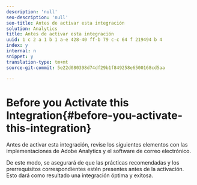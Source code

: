 ```yaml
---
description: 'null'
seo-description: 'null'
seo-title: Antes de activar esta integración
solution: Analytics
title: Antes de activar esta integración
uuid: 1 c 2 a 1 b 1 a-e 428-40 ff-b 79 c-c 64 f 219494 b 4
index: y
internal: n
snippet: y
translation-type: tm+mt
source-git-commit: 5e22d080398d74df29b1f849258e6500168cd5aa

---
```



# Before you Activate this Integration{#before-you-activate-this-integration}

Antes de activar esta integración, revise los siguientes elementos con las implementaciones de Adobe Analytics y el software de correo electrónico.

De este modo, se asegurará de que las prácticas recomendadas y los prerrequisitos correspondientes estén presentes antes de la activación. Esto dará como resultado una integración óptima y exitosa.
